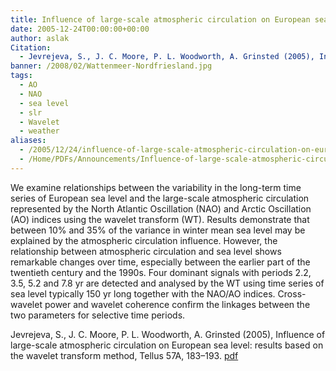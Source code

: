 ```yaml
---
title: Influence of large-scale atmospheric circulation on European sea level.
date: 2005-12-24T00:00:00+00:00
author: aslak
Citation:
  - Jevrejeva, S., J. C. Moore, P. L. Woodworth, A. Grinsted (2005), Influence of large-scale atmospheric circulation on European sea level: results based on the wavelet transform method, Tellus 57A, 183–193.
banner: /2008/02/Wattenmeer-Nordfriesland.jpg
tags:
  - AO
  - NAO
  - sea level
  - slr
  - Wavelet
  - weather
aliases:
  - /2005/12/24/influence-of-large-scale-atmospheric-circulation-on-european-sea-level/
  - /Home/PDFs/Announcements/Influence-of-large-scale-atmospheric-circulation-on-European-sea-level-
---
```

We examine relationships between the variability in the long-term time series of European sea level and the large-scale atmospheric circulation represented by the North Atlantic Oscillation (NAO) and Arctic Oscillation (AO) indices using the wavelet transform (WT). Results demonstrate that between 10% and 35% of the variance in winter mean sea level may be explained by the atmospheric circulation influence. However, the relationship between atmospheric circulation and sea level shows remarkable changes over time, especially between the earlier part of the twentieth century and the 1990s. Four dominant signals with periods 2.2, 3.5, 5.2 and 7.8 yr are detected and analysed by the WT using time series of sea level typically 150 yr long together with the NAO/AO indices. Cross-wavelet power and wavelet coherence confirm the linkages between the two parameters for selective time periods.

 

Jevrejeva, S., J. C. Moore, P. L. Woodworth, A. Grinsted (2005), Influence of large-scale atmospheric circulation on European sea level: results based on the wavelet transform method, Tellus 57A, 183–193. [pdf](/2016/03/Jevrejeva-tellus05-european-sealevel-wavelet.pdf)

